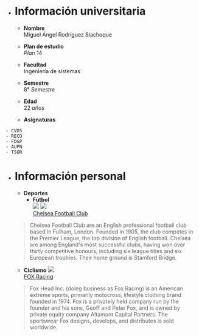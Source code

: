 * # **Información universitaria**
  * **Nombre** \
Miguel Ángel Rodríguez Siachoque

  * **Plan de estudio**\
_Plan_ 14

  * **Facultad**\
Ingeniería de sistemas

  * **Semestre**\
8° _Semestre_

  * **Edad**\
22 _años_

  * **Asignaturas**
```
- CVDS
- RECO
- FDGP 
- AUPN 
- TSOR
```

* # **Información personal**
  * **Deportes**
    * **Fútbol**\
![](https://1.bp.blogspot.com/-KhgIupkyLrw/XsMFbIF4syI/AAAAAAABa6Y/dqLGENOFXFwpCzR9Usd7VKC1CQEOmI6kQCK4BGAsYHg/Chelsea%2BFC256x.png)
![](https://upload.wikimedia.org/wikipedia/en/thumb/7/73/Logo_of_Three_UK.svg/1200px-Logo_of_Three_UK.svg.png)\
[Chelsea Football Club](https://www.chelseafc.com/en)
  > Chelsea Football Club are an English professional football club based in Fulham, London. Founded in 1905, the club competes in the Premier League, the top division of English football. Chelsea are among England's most successful clubs, having won over thirty competitive honours, including six league titles and six European trophies. Their home ground is Stamford Bridge.
    * **Ciclismo**
![](https://logo-logos.com/wp-content/uploads/2016/10/Fox_Racing_logo_image_logotype.png)\
[FOX Racing](https://www.foxracing.com/)
   > Fox Head Inc. (doing business as Fox Racing) is an American extreme sports, primarily motocross, lifestyle clothing brand founded in 1974. Fox is a privately held company run by the founder and his sons, Geoff and Peter Fox, and is owned by private equity company Altamont Capital Partners. The sportswear Fox designs, develops, and distributes is sold worldwide.